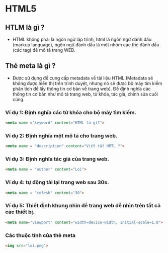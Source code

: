 # HTML5
## HTLM là gì ?

- HTML không phải là ngôn ngữ lập trình, html là ngôn ngữ đánh dấu (markup language), ngôn ngữ đánh dấu là một nhóm các thẻ đánh dấu (các tag) để mô tả trang WEB.

## Thẻ meta là gì ?
- Được sử dụng để cung cấp metadata về tài liệu HTML.(Metadata sẽ không được hiển thị trên trình duyệt, nhưng nó sẽ được bộ máy tìm kiếm phân tích để lấy thông tin cơ bản về trang web). Để định nghĩa các thông tin cơ bản như mô tả trang web, từ khóa, tác giả, chỉnh sửa cuối cùng.
### Ví dụ 1: Định nghĩa các từ khóa cho bộ máy tìm kiếm.
``` html
<meta name ="keyword" content="HTML là gì?">
```
### Ví dụ 2: Định nghĩa một mô tả cho trang web.
``` html
<meta name = "description" content="Viết tắt HMTL ?">
```
### Ví dụ 3: Định nghĩa tác giả của trang web.
```html
<meta name = "author" content="Loi">
```
### Ví dụ 4: tự động tải lại trang web sau 30s.
``` html
<meta name = "refesh" content="30">
```
### Ví dụ 5: Thiết định khung nhìn để trang web dễ nhìn trên tất cả các thiết bị.
``` html
<meta name="viewport" content="width=device-width, initial-scale=1.0">
```
### Các thuộc tính của thẻ meta
```html
<img src="loi.png">
```

